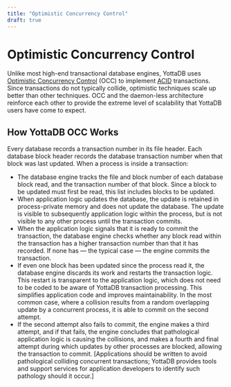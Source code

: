 ```yaml
---
title: "Optimistic Concurrency Control"
draft: true
---
```


# Optimistic Concurrency Control

Unlike most high-end transactional database engines, YottaDB uses [Optimistic Concurrency Control](http://daslab.seas.harvard.edu/reading-group/papers/kung.pdf) (OCC) to implement [ACID](https://en.wikipedia.org/wiki/ACID) transactions. Since transactions do not typically collide, optimistic techniques scale up better than other techniques. OCC and the daemon-less architecture reinforce each other to provide the extreme level of scalability that YottaDB users have come to expect.

## How YottaDB OCC Works

Every database records a transaction number in its file header. Each database block header records the database transaction number when that block was last updated. When a process is inside a transaction:

 - The database engine tracks the file and block number of each database block read, and the transaction number of that block. Since a block to be updated must first be read, this list includes blocks to be updated.
 - When application logic updates the database, the update is retained in process-private memory and does not update the database. The update is visible to subsequently application logic within the process, but is not visible to any other process until the transaction commits.
 - When the application logic signals that it is ready to commit the transaction, the database engine checks whether any block read within the transaction has a higher transaction number than that it has recorded. If none has — the typical case — the engine commits the transaction.
 - If even one block has been updated since the process read it, the database engine discards its work and restarts the transaction logic. This restart is transparent to the application logic, which does not need to be coded to be aware of YottaDB transaction processing. This simplifies application code and improves maintainability. In the most common case, where a collision results from a random overlapping update by a concurrent process, it is able to commit on the second attempt.
 - If the second attempt also fails to commit, the engine makes a third attempt, and if that fails, the engine concludes that pathological application logic is causing the collisions, and makes a fourth and final attempt during which updates by other processes are blocked, allowing the transaction to commit. [Applications should be written to avoid pathological colliding concurrent transactions; YottaDB provides tools and support services for application developers to identify such pathology should it occur.]


